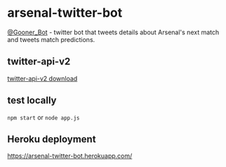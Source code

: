# arsenal-twitter-bot

[@Gooner_Bot](https://twitter.com/Gooner_Bot) - twitter bot that tweets details about Arsenal's next match and tweets match predictions.

## twitter-api-v2

[twitter-api-v2 download](https://www.npmjs.com/package/twitter-api-v2)

## test locally

`npm start` or `node app.js`

## Heroku deployment

https://arsenal-twitter-bot.herokuapp.com/
